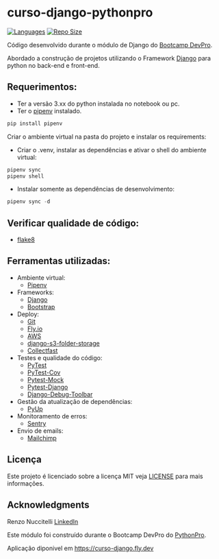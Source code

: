 # curso-django-pythonpro

[![Languages](https://img.shields.io/github/languages/count/GermanUngo/Curso_Django_2.0)]()
[![Repo Size](https://img.shields.io/github/repo-size/GermanUngo/Curso_Django_2.0)]()

Código desenvolvido durante o módulo de Django do [Bootcamp DevPro](https://python.pro.br/bootcamp/).

Abordado a construção de projetos utilizando o Framework [Django](https://www.djangoproject.com/) para python no back-end e front-end.

## Requerimentos:
- Ter a versão 3.xx do python instalada no notebook ou pc.
- Ter o [pipenv](https://pipenv.pypa.io/en/latest/) instalado.

```python {data-filename="requirements.txt"}
pip install pipenv
```

Criar o ambiente virtual na pasta do projeto e instalar os requirements:
- Criar o .venv, instalar as dependências e ativar o shell do ambiente virtual:

```python {data-filename="requirements.txt"}
pipenv sync
pipenv shell
```

- Instalar somente as dependências de desenvolvimento:

```python {data-filename="requirements.txt"}
pipenv sync -d
```

## Verificar qualidade de código:
- [flake8](https://flake8.pycqa.org/en/latest/)

## Ferramentas utilizadas:
- Ambiente virtual:
  - [Pipenv](https://pipenv.pypa.io/en/latest/)
- Frameworks:
  - [Django](https://www.djangoproject.com/)
  - [Bootstrap](https://getbootstrap.com/)
- Deploy:
  - [Git](https://git-scm.com/)
  - [Fly.io](https://fly.io)
  - [AWS](https://aws.amazon.com/)
  - [django-s3-folder-storage](https://django-storages.readthedocs.io/en/latest/backends/amazon-S3.html#module-django_storages.backends.s3boto3)
  - [Collectfast](https://github.com/antonagestam/collectfast)
- Testes e qualidade do código:
  - [PyTest](https://pytest.org/)
  - [PyTest-Cov](https://pytest-cov.readthedocs.io/en/latest/)
  - [Pytest-Mock](https://pypi.org/project/pytest-mock/)
  - [Pytest-Django](https://pytest-django.readthedocs.io/en/latest/)
  - [Django-Debug-Toolbar](https://django-debug-toolbar.readthedocs.io/en/latest/)
- Gestão da atualização de dependências:
  - [PyUp](https://pyup.io/)
- Monitoramento de erros:
  - [Sentry](https://sentry.io/welcome/)
- Envio de emails:
  - [Mailchimp](https://mailchimp.com/)

## Licença

Este projeto é licenciado sobre a licença MIT veja [LICENSE](LICENSE) para mais informações.

## Acknowledgments

Renzo Nuccitelli [LinkedIn](https://www.linkedin.com/in/renzo-nuccitelli-35773618/)

Este módulo foi construído durante o Bootcamp DevPro do [PythonPro](https://pythonpro.com.br).

Aplicação diponivel em https://curso-django.fly.dev

